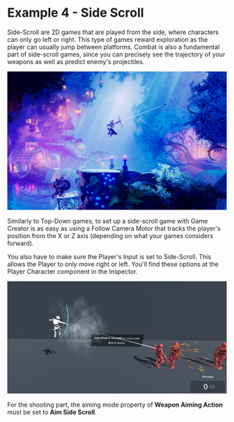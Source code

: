 # Example 4 - Side Scroll

Side-Scroll are 2D games that are played from the side, where characters can only go left or right. This type of games reward exploration as the player can usually jump between platforms. Combat is also a fundamental part of side-scroll games, since you can precisely see the trajectory of your weapons as well as predict enemy's projectiles.

![\(Trine 4 - a game using a Side-Scroll perspective\)](../../../.gitbook/assets/example-5-trine.jpg)

Similarly to Top-Down games, to set up a side-scroll game with Game Creator is as easy as using a Follow Camera Motor that tracks the player's position from the X or Z axis \(depending on what your games considers forward\).

You also have to make sure the Player's Input is set to Side-Scroll. This allows the Player to only move right or left. You'll find these options at the Player Character component in the Inspector.

![\(Player shooting an arrow against an enemy using the Side Scroll controls\)](../../../.gitbook/assets/example-5-sidescroll.jpg)

For the shooting part, the aiming mode property of **Weapon Aiming Action** must be set to **Aim Side Scroll**.


